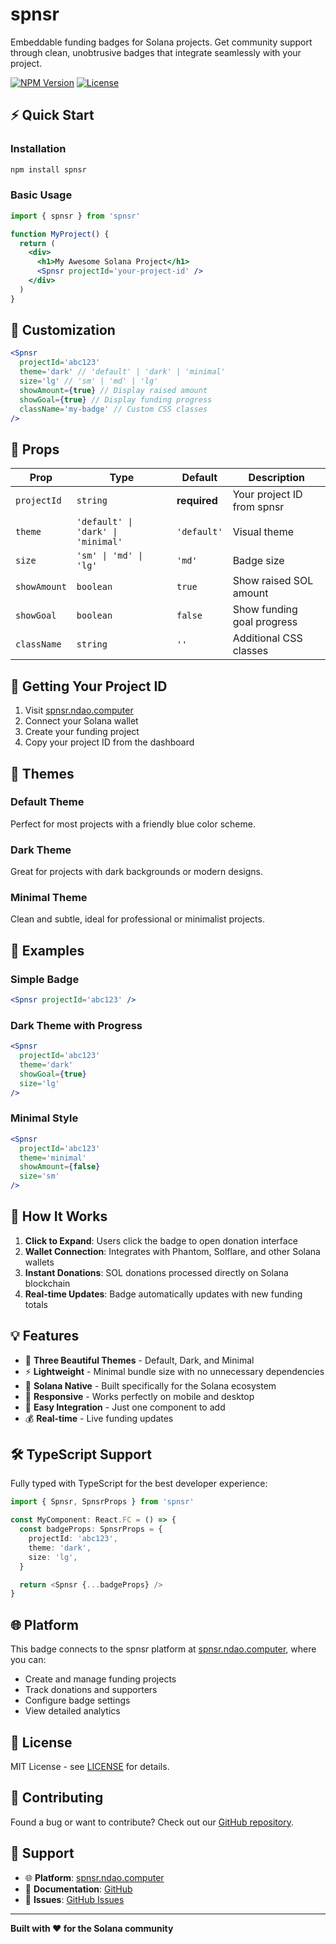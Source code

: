 # spnsr

Embeddable funding badges for Solana projects. Get community support through clean, unobtrusive badges that integrate seamlessly with your project.

[![NPM Version](https://img.shields.io/npm/v/spnsr.svg)](https://www.npmjs.com/package/spnsr)
[![License](https://img.shields.io/npm/l/spnsr.svg)](https://github.com/yourusername/spnsr-platform/blob/main/LICENSE)

## ⚡ Quick Start

### Installation

```bash
npm install spnsr
```

### Basic Usage

```jsx
import { spnsr } from 'spnsr'

function MyProject() {
  return (
    <div>
      <h1>My Awesome Solana Project</h1>
      <Spnsr projectId='your-project-id' />
    </div>
  )
}
```

## 🎨 Customization

```jsx
<Spnsr
  projectId='abc123'
  theme='dark' // 'default' | 'dark' | 'minimal'
  size='lg' // 'sm' | 'md' | 'lg'
  showAmount={true} // Display raised amount
  showGoal={true} // Display funding progress
  className='my-badge' // Custom CSS classes
/>
```

## 🔧 Props

| Prop         | Type                               | Default      | Description                |
| ------------ | ---------------------------------- | ------------ | -------------------------- |
| `projectId`  | `string`                           | **required** | Your project ID from spnsr |
| `theme`      | `'default' \| 'dark' \| 'minimal'` | `'default'`  | Visual theme               |
| `size`       | `'sm' \| 'md' \| 'lg'`             | `'md'`       | Badge size                 |
| `showAmount` | `boolean`                          | `true`       | Show raised SOL amount     |
| `showGoal`   | `boolean`                          | `false`      | Show funding goal progress |
| `className`  | `string`                           | `''`         | Additional CSS classes     |

## 🎯 Getting Your Project ID

1. Visit [spnsr.ndao.computer](https://spnsr.ndao.computer)
2. Connect your Solana wallet
3. Create your funding project
4. Copy your project ID from the dashboard

## 🌟 Themes

### Default Theme

Perfect for most projects with a friendly blue color scheme.

### Dark Theme

Great for projects with dark backgrounds or modern designs.

### Minimal Theme

Clean and subtle, ideal for professional or minimalist projects.

## 📖 Examples

### Simple Badge

```jsx
<Spnsr projectId='abc123' />
```

### Dark Theme with Progress

```jsx
<Spnsr
  projectId='abc123'
  theme='dark'
  showGoal={true}
  size='lg'
/>
```

### Minimal Style

```jsx
<Spnsr
  projectId='abc123'
  theme='minimal'
  showAmount={false}
  size='sm'
/>
```

## 🚀 How It Works

1. **Click to Expand**: Users click the badge to open donation interface
2. **Wallet Connection**: Integrates with Phantom, Solflare, and other Solana wallets
3. **Instant Donations**: SOL donations processed directly on Solana blockchain
4. **Real-time Updates**: Badge automatically updates with new funding totals

## 💡 Features

- 🎨 **Three Beautiful Themes** - Default, Dark, and Minimal
- ⚡ **Lightweight** - Minimal bundle size with no unnecessary dependencies
- 🔗 **Solana Native** - Built specifically for the Solana ecosystem
- 📱 **Responsive** - Works perfectly on mobile and desktop
- 🎯 **Easy Integration** - Just one component to add
- 💰 **Real-time** - Live funding updates

## 🛠 TypeScript Support

Fully typed with TypeScript for the best developer experience:

```typescript
import { Spnsr, SpnsrProps } from 'spnsr'

const MyComponent: React.FC = () => {
  const badgeProps: SpnsrProps = {
    projectId: 'abc123',
    theme: 'dark',
    size: 'lg',
  }

  return <Spnsr {...badgeProps} />
}
```

## 🌐 Platform

This badge connects to the spnsr platform at [spnsr.ndao.computer](https://spnsr.ndao.computer), where you can:

- Create and manage funding projects
- Track donations and supporters
- Configure badge settings
- View detailed analytics

## 📄 License

MIT License - see [LICENSE](https://github.com/nothingdao/spnsr/blob/main/LICENSE) for details.

## 🤝 Contributing

Found a bug or want to contribute? Check out our [GitHub repository](https://github.com/nothingdao/spnsr).

## 💬 Support

- 🌐 **Platform**: [spnsr.ndao.computer](https://spnsr.ndao.computer)
- 📖 **Documentation**: [GitHub](https://github.com/nothingdao/spnsr)
- 🐛 **Issues**: [GitHub Issues](https://github.com/nothingdao/spnsr/issues)

---

**Built with ❤️ for the Solana community**
